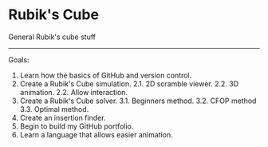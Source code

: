 # Rubik's Cube
General Rubik's cube stuff
___
Goals:
  1. Learn how the basics of GitHub and version control.
  2. Create a Rubik's Cube simulation.
    2.1. 2D scramble viewer. 
    2.2. 3D animation.
    2.2. Allow interaction.
  3. Create a Rubik's Cube solver.
    3.1. Beginners method.
    3.2. CFOP method
    3.3. Optimal method.
  4. Create an insertion finder.
  5. Begin to build my GitHub portfolio.
  6. Learn a language that allows easier animation.
